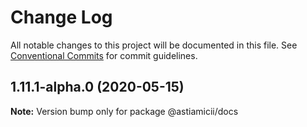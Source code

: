# Change Log

All notable changes to this project will be documented in this file.
See [Conventional Commits](https://conventionalcommits.org) for commit guidelines.

## 1.11.1-alpha.0 (2020-05-15)

**Note:** Version bump only for package @astiamicii/docs
